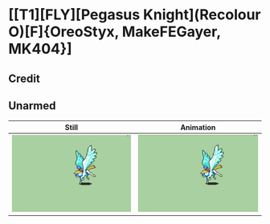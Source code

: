 # [\[T1\]\[FLY\]\[Pegasus Knight\]\(Recolour O\)\[F\]{OreoStyx, MakeFEGayer, MK404}]

## Credit


	
## Unarmed

| Still | Animation |
| :---: | :-------: |
| ![Unarmed still](./Unarmed_000.png) | ![Unarmed animation](./Unarmed.gif) |
